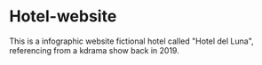 # Hotel-website
This is a infographic website fictional hotel called "Hotel del Luna", referencing from a kdrama show back in 2019.
